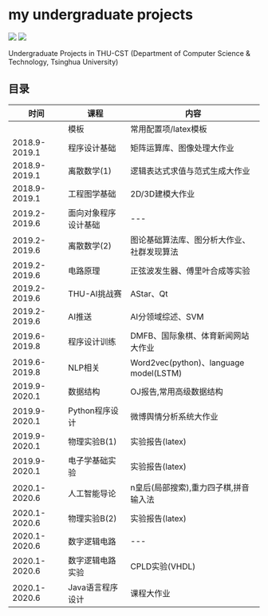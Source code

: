 # my undergraduate projects
![](https://img.shields.io/github/repo-size/liu-hz18/Au_undergraduate)
![](https://img.shields.io/github/license/liu-hz18/Au_undergraduate)


Undergraduate Projects in THU-CST (Department of Computer Science & Technology, Tsinghua University)
## 目录

| 时间 | 课程                    | 内容 |
| ---- | ----------------------- | ---- |
||模板|常用配置项/latex模板|
|2018.9-2019.1|程序设计基础|矩阵运算库、图像处理大作业|
|2018.9-2019.1|离散数学(1)|逻辑表达式求值与范式生成大作业|
|2018.9-2019.1|工程图学基础|2D/3D建模大作业|
|2019.2-2019.6|面向对象程序设计基础|---|
|2019.2-2019.6|离散数学(2)|图论基础算法库、图分析大作业、社群发现算法|
|2019.2-2019.6|电路原理|正弦波发生器、傅里叶合成等实验|
|2019.2-2019.6|THU-AI挑战赛|AStar、Qt|
|2019.2-2019.6|AI推送|AI分领域综述、SVM|
|2019.6-2019.8|程序设计训练|DMFB、国际象棋、体育新闻网站大作业|
|2019.6-2019.8|NLP相关|Word2vec(python)、language model(LSTM)|
|2019.9-2020.1|数据结构|OJ报告,常用高级数据结构|
|2019.9-2020.1|Python程序设计|微博舆情分析系统大作业|
|2019.9-2020.1|物理实验B(1)|实验报告(latex)|
|2019.9-2020.1|电子学基础实验|实验报告(latex)|
|2020.1-2020.6|人工智能导论|n皇后(局部搜索),重力四子棋,拼音输入法|
|2020.1-2020.6|物理实验B(2)|实验报告(latex)|
|2020.1-2020.6|数字逻辑电路|---|
|2020.1-2020.6|数字逻辑电路实验|CPLD实验(VHDL)|
|2020.1-2020.6|Java语言程序设计|课程大作业|

